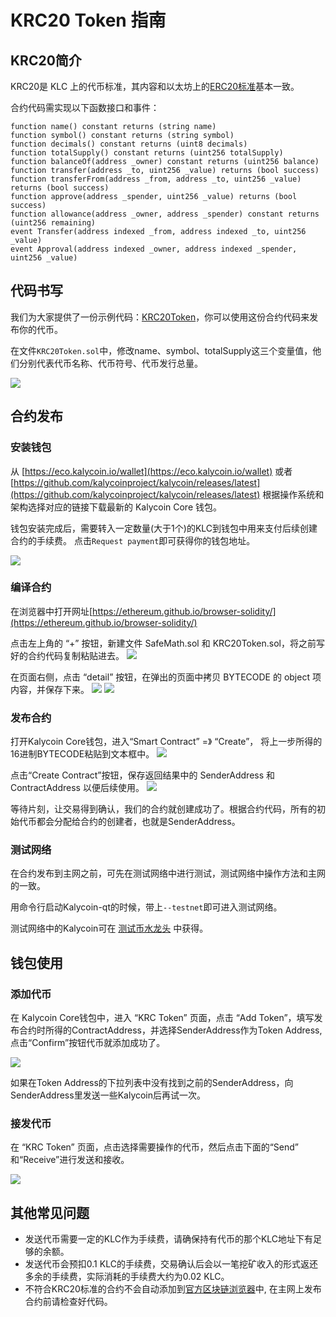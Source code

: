 # KRC20 Token 指南

## KRC20简介

KRC20是 KLC 上的代币标准，其内容和以太坊上的[ERC20标准](https://github.com/ethereum/EIPs/blob/master/EIPS/eip-20-token-standard.md)基本一致。

合约代码需实现以下函数接口和事件：

```
function name() constant returns (string name)
function symbol() constant returns (string symbol)
function decimals() constant returns (uint8 decimals)
function totalSupply() constant returns (uint256 totalSupply)
function balanceOf(address _owner) constant returns (uint256 balance)
function transfer(address _to, uint256 _value) returns (bool success)
function transferFrom(address _from, address _to, uint256 _value) returns (bool success)
function approve(address _spender, uint256 _value) returns (bool success)
function allowance(address _owner, address _spender) constant returns (uint256 remaining)
event Transfer(address indexed _from, address indexed _to, uint256 _value)
event Approval(address indexed _owner, address indexed _spender, uint256 _value)
```

## 代码书写

我们为大家提供了一份示例代码：[KRC20Token](https://github.com/kalycoinproject/KRC20Token)，你可以使用这份合约代码来发布你的代币。

在文件`KRC20Token.sol`中，修改name、symbol、totalSupply这三个变量值，他们分别代表代币名称、代币符号、代币发行总量。

![](https://s.kalycoin.site/uploads/7cf98db2a2f60f944e8295ced1b76917.png)


## 合约发布

### 安装钱包

从 [https://eco.kalycoin.io/wallet](https://eco.kalycoin.io/wallet) 或者 [https://github.com/kalycoinproject/kalycoin/releases/latest](https://github.com/kalycoinproject/kalycoin/releases/latest) 根据操作系统和架构选择对应的链接下载最新的 Kalycoin Core 钱包。

钱包安装完成后，需要转入一定数量(大于1个)的KLC到钱包中用来支付后续创建合约的手续费。
点击`Request payment`即可获得你的钱包地址。

![](https://s.kalycoin.site/uploads/0f30abe838aca957a1bacb2ed9209575.png)

### 编译合约

在浏览器中打开网址[https://ethereum.github.io/browser-solidity/](https://ethereum.github.io/browser-solidity/) 

点击左上角的 “+” 按钮，新建文件 SafeMath.sol 和 KRC20Token.sol，将之前写好的合约代码复制粘贴进去。
![](https://s.kalycoin.site/uploads/095deff475a970dc2a25b9e6960436db.png)
 
在页面右侧，点击 “detail” 按钮，在弹出的页面中拷贝 BYTECODE 的 object 项内容，并保存下来。
![](https://s.kalycoin.site/uploads/47380517f0f34253511cb2c6bfc77bb7.png)
![](https://s.kalycoin.site/uploads/fd6f45a90362e4b27a345a4557c4c5e4.png)

### 发布合约

打开Kalycoin Core钱包，进入“Smart Contract” =》 “Create”， 将上一步所得的16进制BYTECODE粘贴到文本框中。
![](https://s.kalycoin.site/uploads/bb9efeaad7f8068a982ad948aa02e0e5.png)

点击“Create Contract”按钮，保存返回结果中的 SenderAddress 和 ContractAddress 以便后续使用。
![](https://s.kalycoin.site/uploads/3d739f869437a96cabd9e2171199b118.png)

等待片刻，让交易得到确认，我们的合约就创建成功了。根据合约代码，所有的初始代币都会分配给合约的创建者，也就是SenderAddress。

### 测试网络

在合约发布到主网之前，可先在测试网络中进行测试，测试网络中操作方法和主网的一致。

用命令行启动Kalycoin-qt的时候，带上`--testnet`即可进入测试网络。

测试网络中的Kalycoin可在 [测试币水龙头](https://testnet-faucet.explorer.kalycoin.io/) 中获得。

## 钱包使用

### 添加代币

在 Kalycoin Core钱包中，进入 “KRC Token” 页面，点击 “Add Token”，填写发布合约时所得的ContractAddress，并选择SenderAddress作为Token Address, 点击“Confirm”按钮代币就添加成功了。

![](https://s.kalycoin.site/uploads/0b1aa0c2354522ec07cb41913f0b48d4.png)

如果在Token Address的下拉列表中没有找到之前的SenderAddress，向SenderAddress里发送一些Kalycoin后再试一次。

### 接发代币

在 “KRC Token” 页面，点击选择需要操作的代币，然后点击下面的“Send” 和“Receive”进行发送和接收。

![](https://s.kalycoin.site/uploads/49e40c268a4e75c9e1afe06c46f58496.png)


## 其他常见问题

* 发送代币需要一定的KLC作为手续费，请确保持有代币的那个KLC地址下有足够的余额。
* 发送代币会预扣0.1 KLC的手续费，交易确认后会以一笔挖矿收入的形式返还多余的手续费，实际消耗的手续费大约为0.02 KLC。
* 不符合KRC20标准的合约不会自动添加到[官方区块链浏览器](https://explorer.kalycoin.io/)中, 在主网上发布合约前请检查好代码。




